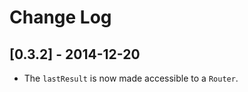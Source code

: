 # Change Log

## [0.3.2] - 2014-12-20
- The ```lastResult``` is now made accessible to a ```Router```.